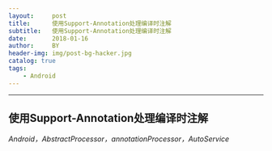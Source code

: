 ```yaml
---
layout:     post
title:      使用Support-Annotation处理编译时注解
subtitle:   使用Support-Annotation处理编译时注解
date:       2018-01-16
author:     BY
header-img: img/post-bg-hacker.jpg
catalog: true
tags:
    - Android
---
```

---
使用Support-Annotation处理编译时注解
---
*Android，AbstractProcessor，annotationProcessor，AutoService*
